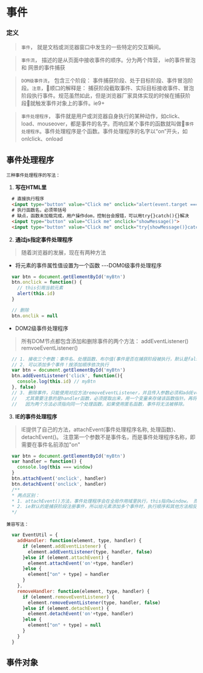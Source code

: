 # 事件

### 定义
> `事件`， 就是文档或浏览器窗口中发生的一些特定的交互瞬间。

> `事件流`， 描述的是从页面中接收事件的顺序。分为两个阵营， ie的事件冒泡 和 网景的事件捕获

> `DOM级事件流`， 包含三个阶段： 事件捕获阶段、处于目标阶段、事件冒泡阶段。`注意`，顺口的解释是： 捕获阶段截取事件、实际目标接收事件、冒泡阶段执行事件。规范虽然如此，但是浏览器厂家具体实现的时候在捕获阶段就触发事件对象上的事件。ie9+

> `事件处理程序`， 事件就是用户或浏览器自身执行的某种动作，如click、load、mouseover，都是事件的名字。而响应某个事件的函数就叫做`事件处理程序`。事件处理程序是个函数。事件处理程序的名字以“on”开头，如onlclick、onload

## 事件处理程序

`三种事件处理程序的写法：`
1. **写在HTML里**
```html
  # 直接执行程序
  <input type="button" value="Click me" onclick="alert(event.target === this)"> // true
  # 执行函数名，必须带括号
  # 缺点，函数未加载完成，用户操作dom，控制台会报错，可以用try{}catch(){}解决
  <input type="button" value="Click me" onclick="showMessage()">
  <input type="button" value="Click me" onclick="try{showMessage()}catch(e){}"> 
```

2. **通过js指定事件处理程序**
> 随着浏览器的发展，现在有两种方法
- 将元素的事件属性值设置为一个函数 ---DOM0级事件处理程序
```js
  var btn = document.getElementById('myBtn')
  btn.onclick = function() {
    // this引用当前元素
    alert(this.id)
  }

  // 删除
  btn.onclik = null
```

- DOM2级事件处理程序
> 所有DOM节点都包含添加和删除事件的两个方法： addEventListener()  remvoeEventListener()

```js
  // 1. 接收三个参数：事件名、处理函数、布尔值(事件是否在捕获阶段被执行，默认是false)
  // 2. 可以添加多个事件！按添加顺序依次执行
  var btn = document.getElementById('myBtn')
  btn.addEventListener('click', function(){
    console.log(this.id) // myBtn
  }, false)
  // 3. 删除事件，只能使用对应方法removeEventListener，并且传入参数必须和addEventListener相同
  //   尤其需要注意的是handler函数，必须提取出来，用一个变量来存储该函数指针。再将该变量作为添加和删除事件方法的参数。
  //   因为两个方法必须指向同一个处理函数。如果使用匿名函数，事件将无法被移除。
```

3. **IE的事件处理程序**
> IE提供了自己的方法，attachEvent(事件处理程序名称, 处理函数)、 detachEvent()。 注意第一个参数不是事件名，而是事件处理程序名称，即需要在事件名前添加"on"
```js
  var btn = document.getElementById('myBtn')
  var handler = function() {
    console.log(this === window)
  }
  btn.attachEvent('onclick', handler)
  btn.detachEvent('onclick', handler)
  /**
  * 两点区别：
  * 1. attachEvent()方法，事件处理程序会在全局作用域里执行，this指向window。 而前面添加事件的方法，都指向其所属元素的作用域内，即this指向元素本身。
  * 2. ie默认的是捕获阶段注册事件，所以给元素添加多个事件时，执行顺序和其他方法相反。
  */  
```

`兼容写法：`
```js
  var EventUtil = {
    addHandler: function(element, type, handler) {
      if (element.addEventListener) {
        element.addEventListener(type, handler, false)
      }else if (element.attachEvent) {
        element.attachEvent('on'+type, handler)
      }else {
        element["on" + type] = handler
      }
    },
    removeHandler: function(element, type, handler) {
      if (element.removeEventListener) {
        element.removeEventListener(type, handler, false)
      }else if (element.detachEvent) {
        element.detachEvent('on'+type, handler)
      }else {
        element["on" + type] = null
      }
    }
  }
```


## 事件对象
